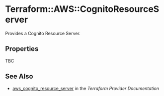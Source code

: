 # Terraform::AWS::CognitoResourceServer

Provides a Cognito Resource Server.

## Properties

TBC

## See Also

* [aws_cognito_resource_server](https://www.terraform.io/docs/providers/aws/r/cognito_resource_server.html) in the _Terraform Provider Documentation_